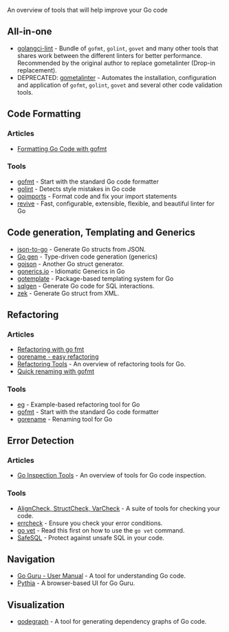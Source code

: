 An overview of tools that will help improve your Go code

## All-in-one

  - [golangci-lint](https://github.com/golangci/golangci-lint) - Bundle of `gofmt`, `golint`, `govet` and many other tools that shares work between the different linters for better performance. Recommended by the original author to replace gometalinter (Drop-in replacement).
  - DEPRECATED: [gometalinter](https://github.com/alecthomas/gometalinter) - Automates the installation, configuration and application of `gofmt`, `golint`, `govet` and several other code validation tools.

## Code Formatting

### Articles

  - [Formatting Go Code with gofmt](http://golangtutorials.blogspot.com/2011/06/formatting-go-code-with-gofmt.html)

### Tools

  - [gofmt](https://golang.org/cmd/gofmt/) - Start with the standard Go code formatter
  - [golint](https://github.com/golang/lint) - Detects style mistakes in Go code
  - [goimports](https://godoc.org/golang.org/x/tools/cmd/goimports) - Format code and fix your import statements
  - [revive](https://github.com/mgechev/revive) - Fast, configurable, extensible, flexible, and beautiful linter for Go

## Code generation, Templating and Generics

  - [json-to-go](https://mholt.github.io/json-to-go/) - Generate Go structs from JSON.
  - [Go gen](http://clipperhouse.github.io/gen/) - Type-driven code generation (generics)
  - [gojson](https://github.com/ChimeraCoder/gojson) - Another Go struct generator.
  - [gonerics.io](http://bouk.co/blog/idiomatic-generics-in-go/) - Idiomatic Generics in Go
  - [gotemplate](https://github.com/ncw/gotemplate) - Package-based templating system for Go
  - [sqlgen](https://github.com/drone/sqlgen) - Generate Go code for SQL interactions.
  - [zek](https://github.com/miku/zek) - Generate Go struct from XML.

## Refactoring

### Articles

  - [Refactoring with go fmt](http://spf13.com/post/go-fmt/)
  - [gorename - easy refactoring](https://texlution.com/post/gorename/)
  - [Refactoring Tools](http://blog.ralch.com/tutorial/golang-tools-refactoring/) - An overview of refactoring tools for Go.
  - [Quick renaming with gofmt](http://technosophos.com/2015/09/26/quick-go-hack-renaming-structs.html)

### Tools

- [eg](https://godoc.org/golang.org/x/tools/cmd/eg) - Example-based refactoring tool for Go
- [gofmt](https://golang.org/cmd/gofmt/) - Start with the standard Go code formatter
- [gorename](https://golang.org/x/tools/refactor/rename) - Renaming tool for Go

## Error Detection

### Articles

  - [Go Inspection Tools](http://blog.ralch.com/tutorial/golang-tools-inspection/) - An overview of tools for Go code inspection.

### Tools

  - [AlignCheck, StructCheck, VarCheck](https://github.com/opennota/check/) - A suite of tools for checking your code.
  - [errcheck](https://github.com/kisielk/errcheck) - Ensure you check your error conditions.
  - [go vet](http://golang.org/cmd/vet/) - Read this first on how to use the `go vet` command.
  - [SafeSQL](https://github.com/stripe/safesql) - Protect against unsafe SQL in your code.

## Navigation

  - [Go Guru - User Manual](https://golang.org/s/using-guru) - A tool for understanding Go code.
  - [Pythia](https://github.com/fzipp/pythia) - A browser-based UI for Go Guru.

## Visualization

  - [godegraph](http://github.com/kisielk/godepgraph) - A tool for generating dependency graphs of Go code.
